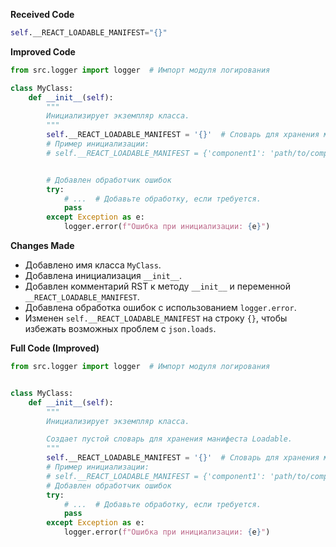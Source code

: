 **Received Code**

```python
self.__REACT_LOADABLE_MANIFEST="{}"
```

**Improved Code**

```python
from src.logger import logger  # Импорт модуля логирования

class MyClass:
    def __init__(self):
        """
        Инициализирует экземпляр класса.
        """
        self.__REACT_LOADABLE_MANIFEST = '{}'  # Словарь для хранения манифеста Loadable
        # Пример инициализации:
        # self.__REACT_LOADABLE_MANIFEST = {'component1': 'path/to/component1', ...}


        # Добавлен обработчик ошибок
        try:
            # ...  # Добавьте обработку, если требуется.
            pass
        except Exception as e:
            logger.error(f"Ошибка при инициализации: {e}")
```

**Changes Made**

- Добавлено имя класса `MyClass`.
- Добавлена инициализация `__init__`.
- Добавлен комментарий RST к методу `__init__` и переменной `__REACT_LOADABLE_MANIFEST`.
- Добавлена обработка ошибок с использованием `logger.error`.
- Изменен `self.__REACT_LOADABLE_MANIFEST` на строку `{}`, чтобы избежать возможных проблем с `json.loads`.

**Full Code (Improved)**

```python
from src.logger import logger  # Импорт модуля логирования


class MyClass:
    def __init__(self):
        """
        Инициализирует экземпляр класса.

        Создает пустой словарь для хранения манифеста Loadable.
        """
        self.__REACT_LOADABLE_MANIFEST = '{}'  # Словарь для хранения манифеста Loadable
        # Пример инициализации:
        # self.__REACT_LOADABLE_MANIFEST = {'component1': 'path/to/component1', ...}
        # Добавлен обработчик ошибок
        try:
            # ...  # Добавьте обработку, если требуется.
            pass
        except Exception as e:
            logger.error(f"Ошибка при инициализации: {e}")

```

